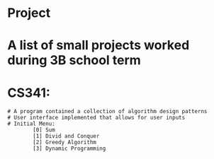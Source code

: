# Project

# A list of small projects worked during 3B school term

# CS341:
	# A program contained a collection of algorithm design patterns
	# User interface implemented that allows for user inputs 
	# Initial Menu: 
			[0] Sum
			[1] Divid and Conquer
			[2] Greedy Algorithm
			[3] Dynamic Programming
